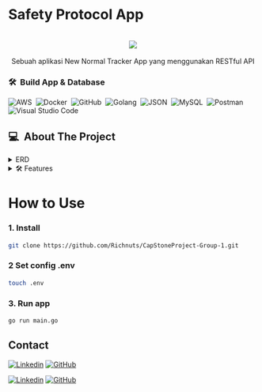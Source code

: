 
# Safety Protocol App

<br/>
<div align="center">
  <a href="">
    <img src="https://safety-protocol.vercel.app/static/media/logo.81a1f7af00ea4bce08e00455cc40f4f5.svg">
  </a>
  <p align="center">
    Sebuah aplikasi New Normal Tracker App yang menggunakan RESTful API
  </p>
</div>

### 🛠 &nbsp;Build App & Database

![AWS](https://img.shields.io/badge/-AWS-05122A?style=flat&logo=amazon)&nbsp;
![Docker](https://img.shields.io/badge/-Docker-05122A?style=flat&logo=docker)&nbsp;
![GitHub](https://img.shields.io/badge/-GitHub-05122A?style=flat&logo=github)&nbsp;
![Golang](https://img.shields.io/badge/-Golang-05122A?style=flat&logo=go&logoColor=4479A1)&nbsp;
![JSON](https://img.shields.io/badge/-JSON-05122A?style=flat&logo=json&logoColor=000000)&nbsp;
![MySQL](https://img.shields.io/badge/-MySQL-05122A?style=flat&logo=mysql&logoColor=4479A1)&nbsp;
![Postman](https://img.shields.io/badge/-Postman-05122A?style=flat&logo=postman)&nbsp;
![Visual Studio Code](https://img.shields.io/badge/-Visual%20Studio%20Code-05122A?style=flat&logo=visual-studio-code&logoColor=007ACC)&nbsp;

## 💻 &nbsp;About The Project

<details>
<summary>ERD</summary>
<img src="group_project_capstone_ERD.jpg">
</details>

<details>
<summary>🛠️ Features</summary>
<details>
<summary>🔒 &nbsp;Authentication</summary>
  
| Feature User | Endpoint | Query Param | Request Body | JWT Token | Admin Only | Fungsi |
| --- | --- | --- | --- | --- | --- | --- |
| POST | /register | - | - | NO | NO | Register akun user / pegawai |
| POST | /login  | - | - | NO | NO | Login ke dalam sistem |

</details>

<details>
<summary>👨‍💼 &nbsp;Users</summary>
  
| Feature User | Endpoint | Query Param | Request Body | JWT Token | Admin Only | Fungsi |
| --- | --- | --- | --- | --- | --- | --- |
| GET | /profile | - | - | YES | NO | Get data user yang sedang login |
| GET | /users/:id  | - | - | YES | YES | Get data user tertentu |
| PUT | /users/:id | - | name, email, password, image | YES | NO | Edit data user |
| DELETE | /users/:id  | - | - | YES | NO | Delete data user |

</details>

<details>
<summary>🏢 &nbsp;Office</summary>
  
| Feature User | Endpoint | Query Param | Request Body | JWT Token | Admin Only | Fungsi |
| --- | --- | --- | --- | --- | --- | --- |
| GET | /offices | - | - | YES | NO | Get list data office |
| GET | /offices/:id  | - | - | YES | NO | Get data office tertentu |

</details>

<details>
<summary>🗓️ &nbsp;Schedule</summary>
  
| Feature User | Endpoint | Query Param | Request Body | JWT Token | Admin Only | Fungsi |
| --- | --- | --- | --- | --- | --- | --- |
| GET | /schedules | page, month, year, office | - | YES | NO | Get list data schedule untuk WFO |
| POST | /schedules  | - | office_id, total_capacity, month, year | YES | YES | Menambahkan data schedule di office, bulan dan tahun tertentu |
| GET | /schedules/:id | page | - | YES | NO | Get data schedule beserta partisipannya |
| PUT | /schedules/:id  | - | total_capacity | YES | YES | Edit total capacity pada sebuah schedule |

</details>
 
<details>
<summary>📃 &nbsp;Certificates</summary>
  
| Feature User | Endpoint | Query Param | Request Body | JWT Token | Admin Only | Fungsi |
| --- | --- | --- | --- | --- | --- | --- |
| GET | /certificates | page, status | - | YES | YES | Get list data user dan masing-masing sertifikat vaksin |
| POST | /certificates  | - | vaccinedose, image, description | YES | NO | Menambahkan data sertifikat vaksin user |
| GET | /mycertificates| - | - | YES | NO | Get data sertifikat vaksin dari user yang sedang login |
| PUT | /mycertificates/:id  | - | image | YES | NO | Edit sertifikat vaksin jika pengajuan ditolak oleh admin |
| GET | /certificates/:id | - | - | YES | NO | Get data sertifikat vaksin berdasarkan id sertifikat |
| PUT | /certificates/:id  | - | status | YES | YES | Edit status pengajuan sertifikat vaksin |

</details>

<details>
<summary>🖥️ &nbsp;Attendances</summary>
  
| Feature User | Endpoint | Query Param | Request Body | JWT Token | Admin Only | Fungsi |
| --- | --- | --- | --- | --- | --- | --- |
| POST | /attendances | - | schedule_id, description, image | YES | NO | Booking jadwal WFO |
| PUT | /attendances/:id  | - | schedule_id, status, status_info | YES | YES | Edit status booking WFO |
| GET | /attendances/:id| - | - | YES | NO | Get data booking WFO by id |
| GET | /myattendances  | page, status | - | YES | NO | Get list data booking WFO dari user yang sedang login |
| GET | /mylatestattendances | page, status | - | YES | NO | Get list data booking WFO dari user yang sedang login dan diurutkan dari tanggal terbaru|
| GET | /mylongestattendances  | page, status | - | YES | NO | Get list data booking WFO dari user yang sedang login dan diurutkan dari tanggal terjauh |
| GET | /pendingattendances  | page | - | YES | YES | Get list data booking WFO yang berstatus pending |

</details>

<details>
<summary>🖥️ &nbsp;Check In and Check Out</summary>
  
| Feature User | Endpoint | Query Param | Request Body | JWT Token | Admin Only | Fungsi |
| --- | --- | --- | --- | --- | --- | --- |
| GET | /checks | page | - | YES | YES | Get list user dan data check in dan checkout |
| GET | /checks/:id  | - | - | YES | NO | Get data check in dan check out by id |
| PUT | /checkin | - | id, temperature | YES | NO | Check in pada saat wfo |
| PUT | /checkout  | - | id | YES | NO | Check out setelah wfo |

</details>

</details>

# How to Use

### 1. Install

```bash
git clone https://github.com/Richnuts/CapStoneProject-Group-1.git
```

### 2 Set config .env

```bash
touch .env
```

### 3. Run app

```bash
go run main.go
```

## Contact

[![Linkedin](https://img.shields.io/badge/-Mufidi-05122A?style=flat&logo=linkedin&logoColor=blue)](https://www.linkedin.com/in/muffidi/)
[![GitHub](https://img.shields.io/badge/-Mufidi-05122A?style=flat&logo=github&logoColor=black)](https://github.com/mufidi-a)

[![Linkedin](https://img.shields.io/badge/-Richap-05122A?style=flat&logo=linkedin&logoColor=blue)](https://www.linkedin.com/in/excelrichap/)
[![GitHub](https://img.shields.io/badge/-Richap-05122A?style=flat&logo=github&logoColor=black)](https://github.com/Richnuts)